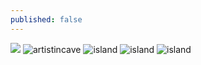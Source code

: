 ```yaml
---
published: false
---
```

![](https://ia801400.us.archive.org/10/items/dscf-2064-copy/motoko%20kikkawa.jpg)
![artistincave](https://ia801400.us.archive.org/10/items/dscf-2064-copy/Slide10.jpeg)
![island](https://ia601402.us.archive.org/7/items/dunedin-volcano-466x-444/DSCF2026.JPG)
![island](https://ia801402.us.archive.org/7/items/dunedin-volcano-466x-444/IMG20200823165941.jpg)
![island](https://ia801402.us.archive.org/7/items/dunedin-volcano-466x-444/IMG20200824111038.jpg)
